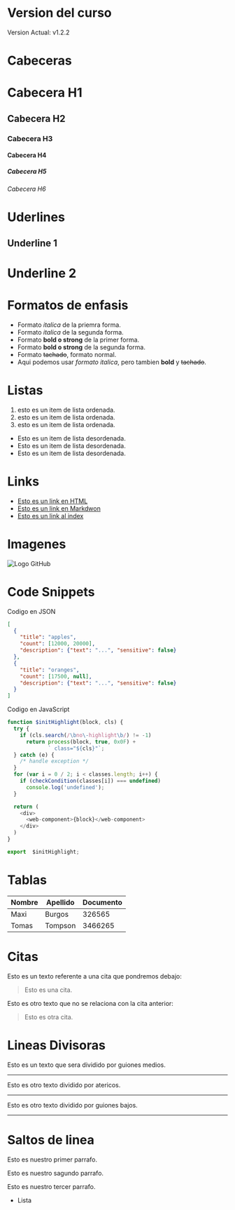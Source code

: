 # Version del curso
Version Actual: v1.2.2

# Cabeceras
# Cabecera H1
## Cabecera H2
### Cabecera H3
#### Cabecera H4
##### Cabecera H5
###### Cabecera H6

# Uderlines
Underline 1
------------

Underline 2
==========

# Formatos de enfasis
- Formato *italica* de la priemra forma.
- Formato _italica_ de la segunda forma.
- Formato **bold o strong** de la primer forma.
- Formato __bold o strong__ de la segunda forma.
- Formato ~~tachado~~, formato normal.
- Aqui podemos usar *formato italica*, pero tambien __bold__ y ~~tachado~~.

# Listas
1. esto es un item de lista ordenada.
2. esto es un item de lista ordenada.
3. esto es un item de lista ordenada.

- Esto es un item de lista desordenada.
- Esto es un item de lista desordenada.
- Esto es un item de lista desordenada.

# Links
- <a href="http://www.google.com">Esto es un link en HTML</a>
- [Esto es un link en Markdwon](http://www.google.com)
- [Esto es un link al index](index.html)

# Imagenes
![Logo GitHub](https://logos-marcas.com/wp-content/uploads/2020/11/GitHub-Simbolo.png)

# Code Snippets
Codigo en JSON
```JSON
[
  {
    "title": "apples",
    "count": [12000, 20000],
    "description": {"text": "...", "sensitive": false}
  },
  {
    "title": "oranges",
    "count": [17500, null],
    "description": {"text": "...", "sensitive": false}
  }
]
```
Codigo en JavaScript
```JavaScript
function $initHighlight(block, cls) {
  try {
    if (cls.search(/\bno\-highlight\b/) != -1)
      return process(block, true, 0x0F) +
             ` class="${cls}"`;
  } catch (e) {
    /* handle exception */
  }
  for (var i = 0 / 2; i < classes.length; i++) {
    if (checkCondition(classes[i]) === undefined)
      console.log('undefined');
  }

  return (
    <div>
      <web-component>{block}</web-component>
    </div>
  )
}

export  $initHighlight;
```
# Tablas
| Nombre | Apellido | Documento |
| ------ | -------- | --------- |
| Maxi   | Burgos   | 326565    |
| Tomas  | Tompson  | 3466265   |

# Citas
Esto es un texto referente a una cita que pondremos debajo:
> Esto es una cita.

Esto es otro texto que no se relaciona con la cita anterior:
> Esto es otra cita.

# Lineas Divisoras
Esto es un texto que sera dividido por guiones medios.

---
Esto es otro texto dividido por atericos.

***

Esto es otro texto dividido por guiones bajos.

___

# Saltos de linea
Esto es nuestro primer parrafo.

Esto es nuestro sagundo parrafo.

Esto es nuestro tercer parrafo.
- Lista